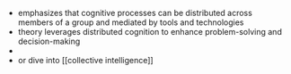 - emphasizes that cognitive processes can be distributed across members of a group and mediated by tools and technologies
- theory leverages distributed cognition to enhance problem-solving and decision-making
-
- or dive into [[collective intelligence]]